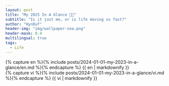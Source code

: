 ```yaml
---
layout: post
title: "My 2025 In A Glance 🎇🌸"
subtitle: "Is it just me, or is life moving so fast?"
author: "HynDuf"
header-img: "img/wallpaper-sea.png"
header-mask: 0.4
multilingual: true
tags:
  - Life
---
```


<!-- English Version -->
<div class="en post-container">
    {% capture en %}{% include posts/2024-01-01-my-2023-in-a-glance/en.md %}{% endcapture %}
    {{ en | markdownify }}
</div>

<!-- Vietnamese Version -->
<div class="vi post-container">
    {% capture vi %}{% include posts/2024-01-01-my-2023-in-a-glance/vi.md %}{% endcapture %}
    {{ vi | markdownify }}
</div>

